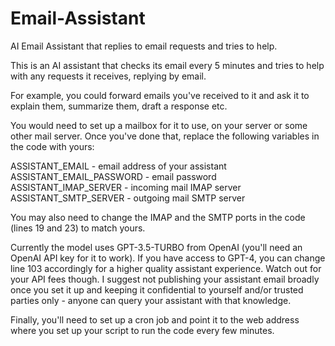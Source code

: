 # Email-Assistant
AI Email Assistant that replies to email requests and tries to help.

This is an AI assistant that checks its email every 5 minutes and tries to help with any requests it receives, replying by email.

For example, you could forward emails you've received to it and ask it to explain them, summarize them, draft a response etc.

You would need to set up a mailbox for it to use, on your server or some other mail server. Once you've done that, replace the following variables in the code with yours:

ASSISTANT_EMAIL - email address of your assistant
ASSISTANT_EMAIL_PASSWORD - email password
ASSISTANT_IMAP_SERVER - incoming mail IMAP server
ASSISTANT_SMTP_SERVER - outgoing mail SMTP server

You may also need to change the IMAP and the SMTP ports in the code (lines 19 and 23) to match yours.

Currently the model uses GPT-3.5-TURBO from OpenAI (you'll need an OpenAI API key for it to work). If you have access to GPT-4, you can change line 103 accordingly for a higher quality assistant experience. Watch out for your API fees though. I suggest not publishing your assistant email broadly once you set it up and keeping it confidential to yourself and/or trusted parties only - anyone can query your assistant with that knowledge.

Finally, you'll need to set up a cron job and point it to the web address where you set up your script to run the code every few minutes. 

